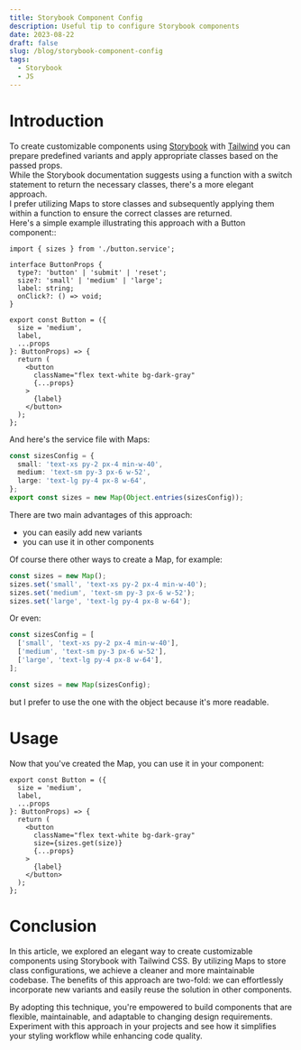 ```yaml
---
title: Storybook Component Config
description: Useful tip to configure Storybook components
date: 2023-08-22
draft: false
slug: /blog/storybook-component-config
tags:
  - Storybook
  - JS
---
```


# Introduction

To create customizable components using [Storybook](https://storybook.js.org/) with [Tailwind](https://tailwindcss.com/) you can prepare predefined variants and apply appropriate classes based on the passed props.<br> While the Storybook documentation suggests using a function with a switch statement to return the necessary classes, there's a more elegant approach.<br>
I prefer utilizing Maps to store classes and subsequently applying them within a function to ensure the correct classes are returned.<br> Here's a simple example illustrating this approach with a Button component::

```tsx:title=src/stories/Button.tsx
import { sizes } from './button.service';

interface ButtonProps {
  type?: 'button' | 'submit' | 'reset';
  size?: 'small' | 'medium' | 'large';
  label: string;
  onClick?: () => void;
}

export const Button = ({
  size = 'medium',
  label,
  ...props
}: ButtonProps) => {
  return (
    <button
      className="flex text-white bg-dark-gray"
      {...props}
    >
      {label}
    </button>
  );
};
```

And here's the service file with Maps:

```ts:title=src/stories/button.service.ts
const sizesConfig = {
  small: 'text-xs py-2 px-4 min-w-40',
  medium: 'text-sm py-3 px-6 w-52',
  large: 'text-lg py-4 px-8 w-64',
};
export const sizes = new Map(Object.entries(sizesConfig));
```

There are two main advantages of this approach:

- you can easily add new variants
- you can use it in other components

Of course there other ways to create a Map, for example:

```javascript
const sizes = new Map();
sizes.set('small', 'text-xs py-2 px-4 min-w-40');
sizes.set('medium', 'text-sm py-3 px-6 w-52');
sizes.set('large', 'text-lg py-4 px-8 w-64');
```

Or even:

```javascript
const sizesConfig = [
  ['small', 'text-xs py-2 px-4 min-w-40'],
  ['medium', 'text-sm py-3 px-6 w-52'],
  ['large', 'text-lg py-4 px-8 w-64'],
];

const sizes = new Map(sizesConfig);
```

but I prefer to use the one with the object because it's more readable.

# Usage

Now that you've created the Map, you can use it in your component:

```tsx:title=src/stories/Button.tsx
export const Button = ({
  size = 'medium',
  label,
  ...props
}: ButtonProps) => {
  return (
    <button
      className="flex text-white bg-dark-gray"
      size={sizes.get(size)}
      {...props}
    >
      {label}
    </button>
  );
};
```

# Conclusion

In this article, we explored an elegant way to create customizable components using Storybook with Tailwind CSS. By utilizing Maps to store class configurations, we achieve a cleaner and more maintainable codebase. The benefits of this approach are two-fold: we can effortlessly incorporate new variants and easily reuse the solution in other components.

By adopting this technique, you're empowered to build components that are flexible, maintainable, and adaptable to changing design requirements. Experiment with this approach in your projects and see how it simplifies your styling workflow while enhancing code quality.
